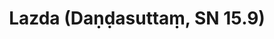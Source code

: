 ---
layout: page
title: 'Lazda (Daṇḍasuttaṃ, SN 15.9)'
category: susijusios suttos
index: Samsara
sortIndex: 15009
tags:
  - Samsara
suttacentral: sn15.9
---